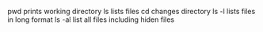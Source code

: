 pwd prints working directory
ls lists files
cd changes directory
ls -l lists files in long format
ls -al list all files including hiden files
